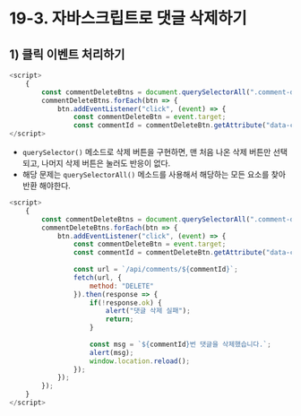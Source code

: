 # 19-3. 자바스크립트로 댓글 삭제하기
## 1) 클릭 이벤트 처리하기
```javascript
<script>
    {
        const commentDeleteBtns = document.querySelectorAll(".comment-delete-btn");
        commentDeleteBtns.forEach(btn => {
            btn.addEventListener("click", (event) => {
                const commentDeleteBtn = event.target;
                const commentId = commentDeleteBtn.getAttribute("data-comment-id");
</script>
```
- `querySelector()` 메소드로 삭제 버튼을 구현하면, 맨 처음 나온 삭제 버튼만 선택되고, 나머지 삭제 버튼은 눌러도 반응이 없다.
- 해당 문제는 `querySelectorAll()` 메소드를 사용해서 해당하는 모든 요소를 찾아 반환 해야한다.



```javascript
<script>
    {
        const commentDeleteBtns = document.querySelectorAll(".comment-delete-btn");
        commentDeleteBtns.forEach(btn => {
            btn.addEventListener("click", (event) => {
                const commentDeleteBtn = event.target;
                const commentId = commentDeleteBtn.getAttribute("data-comment-id");
                
                const url = `/api/comments/${commentId}`;
                fetch(url, {
                    method: "DELETE"
                }).then(response => {
                    if(!response.ok) {
                        alert("댓글 삭제 실패");
                        return;
                    }
                    
                    const msg = `${commentId}번 댓글을 삭제했습니다.`;
                    alert(msg);
                    window.location.reload();
                });
            });
        });
    }
</script>
```